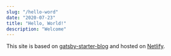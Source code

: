 ```yaml
---
slug: "/hello-word"
date: "2020-07-23"
title: "Hello, World!"
description: "Welcome"
---
```

This site is based on [gatsby-starter-blog](https://github.com/gatsbyjs/gatsby-starter-blog) and hosted on [Netlify](https://www.netlify.com/).